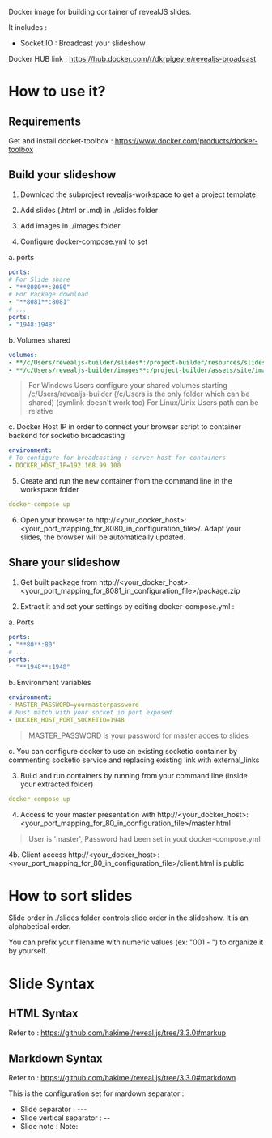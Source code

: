 Docker image for building container of revealJS slides.

It includes :
- Socket.IO : Broadcast your slideshow

Docker HUB link : https://hub.docker.com/r/dkrpigeyre/revealjs-broadcast

# How to use it?

## Requirements

Get and install docket-toolbox : https://www.docker.com/products/docker-toolbox

## Build your slideshow

1. Download the subproject revealjs-workspace to get a project template

2. Add slides (.html or .md) in ./slides folder

3. Add images in ./images folder

4. Configure docker-compose.yml to set

  a. ports

```yml
ports:
# For Slide share
- "**8080**:8080"
# For Package download
- "**8081**:8081"
# ...
ports:
- "1948:1948" 
```

  b. Volumes shared

```yml
volumes:
- **/c/Users/revealjs-builder/slides*:/project-builder/resources/slides
- **/c/Users/revealjs-builder/images**:/project-builder/assets/site/images
```

> For Windows Users configure your shared volumes starting /c/Users/revealjs-builder (/c/Users is the only folder which can be shared) (symlink doesn't work too)
> For Linux/Unix Users path can be relative

  c. Docker Host IP in order to connect your browser script to container backend for socketio broadcasting

```yml
environment:
# To configure for broadcasting : server host for containers
- DOCKER_HOST_IP=192.168.99.100
```

5. Create and run the new container from the command line in the workspace folder

```yml
docker-compose up
```

6. Open your browser to  http://<your_docker_host>:<your_port_mapping_for_8080_in_configuration_file>/. Adapt your slides, the browser will be automatically updated.

## Share your slideshow

1. Get built package from http://<your_docker_host>:<your_port_mapping_for_8081_in_configuration_file>/package.zip

2. Extract it and set your settings by editing docker-compose.yml :

  a. Ports

```yml
ports:
- "**80**:80"   
# ...
ports:
- "**1948**:1948" 
```

  b. Environment variables

```yml
environment:
- MASTER_PASSWORD=yourmasterpassword
# Must match with your socket io port exposed
- DOCKER_HOST_PORT_SOCKETIO=1948
```

> MASTER_PASSWORD is your password for master acces to slides

  c. You can configure docker to use an existing socketio container by commenting socketio service and replacing existing link with external_links

3. Build and run containers by running from your command line (inside your extracted folder)

```yml
docker-compose up
```

4. Access to your master presentation with http://<your_docker_host>:<your_port_mapping_for_80_in_configuration_file>/master.html

> User is 'master', Password had been set in yout docker-compose.yml

4b. Client access http://<your_docker_host>:<your_port_mapping_for_80_in_configuration_file>/client.html is public

# How to sort slides

Slide order in ./slides folder controls slide order in the slideshow. It is an alphabetical order.

You can prefix your filename with numeric values (ex: "001 - ") to organize it by yourself.

# Slide Syntax

## HTML Syntax

Refer to : https://github.com/hakimel/reveal.js/tree/3.3.0#markup

## Markdown Syntax

Refer to : https://github.com/hakimel/reveal.js/tree/3.3.0#markdown

This is the configuration set for mardown separator :

- Slide separator : ---
- Slide vertical separator : --
- Slide note : Note: 